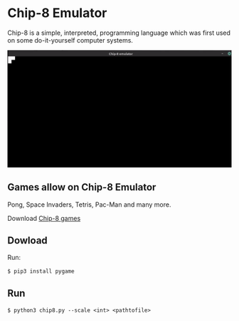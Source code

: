# Chip-8 Emulator

Chip-8 is a simple, interpreted, programming language which was first used on
some do-it-yourself computer systems.

![Demonstration of chip-8 emulator](demo.gif)

## Games allow on Chip-8 Emulator

Pong, Space Invaders, Tetris, Pac-Man and many more.

Download [Chip-8 games][c8game]

## Dowload

Run:

    $ pip3 install pygame

## Run

    $ python3 chip8.py --scale <int> <pathtofile>

[c8game]: https://www.zophar.net/pdroms/chip8/chip-8-games-pack.html

